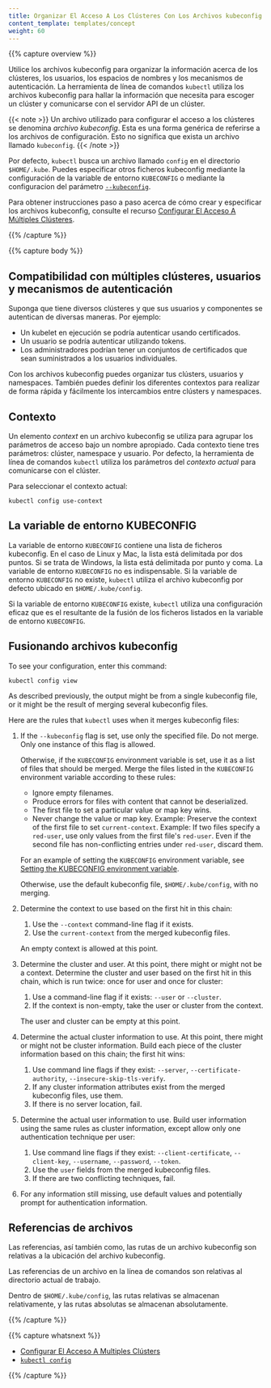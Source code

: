 ```yaml
---
title: Organizar El Acceso A Los Clústeres Con Los Archivos kubeconfig
content_template: templates/concept
weight: 60
---
```


{{% capture overview %}}

<!-- Use kubeconfig files to organize information about clusters, users, namespaces, and
authentication mechanisms. The `kubectl` command-line tool uses kubeconfig files to
find the information it needs to choose a cluster and communicate with the API server
of a cluster. -->

Utilice los archivos kubeconfig para organizar la información acerca de los clústeres, los
usuarios, los espacios de nombres y los mecanismos de autenticación. La herramienta de
línea de comandos `kubectl` utiliza los archivos kubeconfig para hallar la información que
necesita para escoger un clúster y comunicarse con el servidor API de un clúster.

<!-- {{< note >}}
A file that is used to configure access to clusters is called
a *kubeconfig file*. This is a generic way of referring to configuration files.
It does not mean that there is a file named `kubeconfig`.
{{< /note >}} -->

{{< note >}}
Un archivo utilizado para configurar el acceso a los clústeres se denomina
*archivo kubeconfig*. Esta es una forma genérica de referirse a los archivos de
configuración. Esto no significa que exista un archivo llamado `kubeconfig`.
{{< /note >}}

<!-- By default, `kubectl` looks for a file named `config` in the `$HOME/.kube` directory.
You can specify other kubeconfig files by setting the `KUBECONFIG` environment
variable or by setting the
[`--kubeconfig`](/docs/reference/generated/kubectl/kubectl/) flag. -->

Por defecto, `kubectl` busca un archivo llamado `config` en el directorio `$HOME/.kube`.
Puedes especificar otros ficheros kubeconfig mediante la configuración de la variable
de entorno `KUBECONFIG` o mediante la configuracion del parámetro
[`--kubeconfig`](/docs/reference/generated/kubectl/kubectl/).

<!-- For step-by-step instructions on creating and specifying kubeconfig files, see
[Configure Access to Multiple Clusters](/docs/tasks/access-application-cluster/configure-access-multiple-clusters). -->

Para obtener instrucciones paso a paso acerca de cómo crear y especificar los archivos kubeconfig,
consulte el recurso
[Configurar El Acceso A Múltiples Clústeres](/docs/tasks/access-application-cluster/configure-access-multiple-clusters).

{{% /capture %}}


{{% capture body %}}

<!-- ## Supporting multiple clusters, users, and authentication mechanisms -->

## Compatibilidad con múltiples clústeres, usuarios y mecanismos de autenticación

<!-- Suppose you have several clusters, and your users and components authenticate
in a variety of ways. For example: -->
Suponga que tiene diversos clústeres y que sus usuarios y componentes se autentican
de diversas maneras. Por ejemplo:

<!-- - A running kubelet might authenticate using certificates.
- A user might authenticate using tokens.
- Administrators might have sets of certificates that they provide to individual users. -->

- Un kubelet en ejecución se podría autenticar usando certificados.
- Un usuario se podría autenticar utilizando tokens.
- Los administradores podrían tener un conjuntos de certificados que sean suministrados a los usuarios individuales.

<!-- With kubeconfig files, you can organize your clusters, users, and namespaces.
You can also define contexts to quickly and easily switch between
clusters and namespaces. -->
Con los archivos kubeconfig puedes organizar tus clústers, usuarios y namespaces.
También puedes definir los diferentes contextos para realizar de forma rápida y
fácilmente los intercambios entre clústers y namespaces.

<!-- ## Context -->

## Contexto

<!-- A *context* element in a kubeconfig file is used to group access parameters
under a convenient name. Each context has three parameters: cluster, namespace, and user.
By default, the `kubectl` command-line tool uses parameters from
the *current context* to communicate with the cluster. -->
Un elemento *context* en un archivo kubeconfig se utiliza para agrupar los parámetros de
acceso bajo un nombre apropiado. Cada contexto tiene tres parámetros: clúster, namespace
y usuario.
Por defecto, la herramienta de línea de comandos `kubectl` utiliza los parámetros del
*contexto actual* para comunicarse con el clúster.

<!-- To choose the current context: -->
Para seleccionar el contexto actual:
```
kubectl config use-context
```

<!-- ## The KUBECONFIG environment variable -->

## La variable de entorno KUBECONFIG

<!-- The `KUBECONFIG` environment variable holds a list of kubeconfig files.
For Linux and Mac, the list is colon-delimited. For Windows, the list
is semicolon-delimited. The `KUBECONFIG` environment variable is not
required. If the `KUBECONFIG` environment variable doesn't exist,
`kubectl` uses the default kubeconfig file, `$HOME/.kube/config`. -->
La variable de entorno `KUBECONFIG` contiene una lista de ficheros kubeconfig.
En el caso de Linux y Mac, la lista está delimitada por dos puntos.  Si se trata
de Windows, la lista está delimitada por punto y coma. La variable de entorno
`KUBECONFIG` no es indispensable. Si la variable de entorno `KUBECONFIG` no existe,
`kubectl` utiliza el archivo kubeconfig por defecto ubicado en `$HOME/.kube/config`.

<!-- If the `KUBECONFIG` environment variable does exist, `kubectl` uses
an effective configuration that is the result of merging the files
listed in the `KUBECONFIG` environment variable. -->
Si la variable de entorno `KUBECONFIG` existe, `kubectl` utiliza una
configuración eficaz que es el resultante de la fusión de los ficheros
listados en la variable de entorno `KUBECONFIG`.

<!-- ## Merging kubeconfig files -->

## Fusionando archivos kubeconfig

To see your configuration, enter this command:

```shell
kubectl config view
```

As described previously, the output might be from a single kubeconfig file,
or it might be the result of merging several kubeconfig files.

Here are the rules that `kubectl` uses when it merges kubeconfig files:

1. If the `--kubeconfig` flag is set, use only the specified file. Do not merge.
   Only one instance of this flag is allowed.

   Otherwise, if the `KUBECONFIG` environment variable is set, use it as a
   list of files that should be merged.
   Merge the files listed in the `KUBECONFIG` environment variable
   according to these rules:

   * Ignore empty filenames.
   * Produce errors for files with content that cannot be deserialized.
   * The first file to set a particular value or map key wins.
   * Never change the value or map key.
     Example: Preserve the context of the first file to set `current-context`.
     Example: If two files specify a `red-user`, use only values from the first file's `red-user`.
     Even if the second file has non-conflicting entries under `red-user`, discard them.

   For an example of setting the `KUBECONFIG` environment variable, see
   [Setting the KUBECONFIG environment variable](/docs/tasks/access-application-cluster/configure-access-multiple-clusters/#set-the-kubeconfig-environment-variable).

   Otherwise, use the default kubeconfig file, `$HOME/.kube/config`, with no merging.

2. Determine the context to use based on the first hit in this chain:

    1. Use the `--context` command-line flag if it exists.
    2. Use the `current-context` from the merged kubeconfig files.

   An empty context is allowed at this point.

3. Determine the cluster and user. At this point, there might or might not be a context.
   Determine the cluster and user based on the first hit in this chain,
   which is run twice: once for user and once for cluster:

   1. Use a command-line flag if it exists: `--user` or `--cluster`.
   2. If the context is non-empty, take the user or cluster from the context.

   The user and cluster can be empty at this point.

4. Determine the actual cluster information to use. At this point, there might or
   might not be cluster information.
   Build each piece of the cluster information based on this chain; the first hit wins:

   1. Use command line flags if they exist: `--server`, `--certificate-authority`, `--insecure-skip-tls-verify`.
   2. If any cluster information attributes exist from the merged kubeconfig files, use them.
   3. If there is no server location, fail.

5. Determine the actual user information to use. Build user information using the same
   rules as cluster information, except allow only one authentication
   technique per user:

   1. Use command line flags if they exist: `--client-certificate`, `--client-key`, `--username`, `--password`, `--token`.
   2. Use the `user` fields from the merged kubeconfig files.
   3. If there are two conflicting techniques, fail.

6. For any information still missing, use default values and potentially
   prompt for authentication information.

<!-- ## File references -->

## Referencias de archivos

<!-- File and path references in a kubeconfig file are relative to the location of the kubeconfig file. -->
Las referencias, así también como, las rutas de un archivo kubeconfig son relativas a la ubicación del archivo kubeconfig.
<!-- File references on the command line are relative to the current working directory. -->
Las referencias de un archivo en la línea de comandos son relativas al directorio actual de trabajo.
<!-- In `$HOME/.kube/config`, relative paths are stored relatively, and absolute paths
are stored absolutely. -->
Dentro de `$HOME/.kube/config`, las rutas relativas se almacenan relativamente, y las rutas absolutas
se almacenan absolutamente.

{{% /capture %}}


{{% capture whatsnext %}}

* [Configurar El Acceso A Multiples Clústers](/docs/tasks/access-application-cluster/configure-access-multiple-clusters/)
* [`kubectl config`](/docs/reference/generated/kubectl/kubectl-commands#config)

{{% /capture %}}
